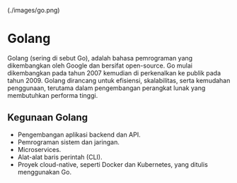 (./images/go.png)

# Golang

Golang (sering di sebut Go), adalah bahasa pemrograman yang dikembangkan oleh Google dan bersifat open-source. Go mulai dikembangkan pada tahun 2007 kemudian di perkenalkan ke publik pada tahun 2009. Golang dirancang untuk efisiensi, skalabilitas, serta kemudahan penggunaan, terutama dalam pengembangan perangkat lunak yang membutuhkan performa tinggi.

## Kegunaan Golang

- Pengembangan aplikasi backend dan API.
- Pemrograman sistem dan jaringan.
- Microservices.
- Alat-alat baris perintah (CLI).
- Proyek cloud-native, seperti Docker dan Kubernetes, yang ditulis menggunakan Go.

